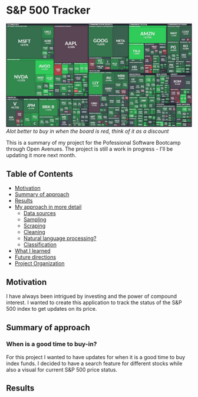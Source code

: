 # S&P 500 Tracker

![alt text](https://github.com/ElvisFMM/oaf-psd-bootcamp/blob/branch1/pictures/stocks.JPG)
*Alot better to buy in when the board is red, think of it as a discount*

This is a summary of my project for the Pofessional Software Bootcamp through Open Avenues.  The project is still a work in progress - I'll be updating it more next month.


## Table of Contents 
* [Motivation](#motivation)
* [Summary of approach](#summary-of-approach)
* [Results](#results)
* [My approach in more detail](#my-approach-in-more-detail)
	* [Data sources](#data-sources)
	* [Sampling](#sampling)
	* [Scraping](#scraping)
	* [Cleaning](#cleaning)
	* [Natural language processing?](#natural-language-processing)
	* [Classification](#classification)
* [What I learned](#what-i-learned)
* [Future directions](#future-directions)
* [Project Organization](#project-organization)


## Motivation

I have always been intrigued by investing and the power of compound interest. I wanted to create this application to track the status of the S&P 500 index to get updates on its price.


## Summary of approach

### When is a good time to buy-in?

For this project I wanted to have updates for when it is a good time to buy index funds. I decided to have a search feature for different stocks while also a visual for current S&P 500 price status.



## Results



